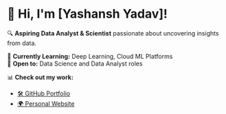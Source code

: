 # 👋 Hi, I'm [Yashansh Yadav]!  

🔍 **Aspiring Data Analyst & Scientist** passionate about uncovering insights from data.  

🌱 **Currently Learning:** Deep Learning, Cloud ML Platforms  
🚀 **Open to:** Data Science and Data Analyst roles  

📊 **Check out my work:**  
- [🛠 GitHub Portfolio](https://github.com/yashansh-yadav12/portfolio)  
- [🌍 Personal Website](https://yourwebsite.com) 

<!--
**yashansh-yadav12/yashansh-yadav12** is a ✨ _special_ ✨ repository because its `README.md` (this file) appears on your GitHub profile.

Here are some ideas to get you started:

- 🔭 I’m currently working on ...
- 🌱 I’m currently learning ...
- 👯 I’m looking to collaborate on ...
- 🤔 I’m looking for help with ...
- 💬 Ask me about ...
- 📫 How to reach me: ...
- 😄 Pronouns: ...
- ⚡ Fun fact: ...
-->
